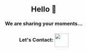 ### <div align="center"> <h2>Hello 👋 </h2>
### <h3 align="center"> We are sharing your moments...<h3/>
<div align ="center"> <h3> Let's Contact:    <a href="https://linktr.ee/hellochatapp" target="blank"><img align="center" src="https://github.com/gokhangns/Hello-Chat-App-/blob/master/Coming%20Soon/Group%2036.png" alt="" height="45" /></a> </h3>
</div>

